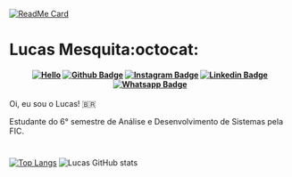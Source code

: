 [![ReadMe Card](https://github-readme-stats.vercel.app/api/pin/?username=Tarmiel&repo=Tarmiel)](https://github.com/Tarmiel/Tarmiel)

# Lucas Mesquita:octocat:

<h4 align="center">

[![Hello](https://github.com/Tarmiel/Tarmiel/blob/master/ezgif.com-resize.gif)](https://tarmiel.github.io/Portfolio/)
[![Github Badge](https://img.shields.io/badge/-Github.io-000?style=for-the-badge&logo=Github&logoColor=white&link=https://github.com/Tarmiel)](https://tarmiel.github.io/Portfolio/)
[![Instagram Badge](https://img.shields.io/badge/-instagram-red?style=for-the-badge&logo=instagram&logoColor=white&link=https://github.com/Tarmiel)](https://www.instagram.com/lul_cao/)
[![Linkedin Badge](https://img.shields.io/badge/-Linkedin-blue?style=for-the-badge&logo=Linkedin&logoColor=white&link=https://github.com/Tarmiel)](https://www.linkedin.com/in/lulcao/)
[![Whatsapp Badge](https://img.shields.io/badge/-whatsapp-success?style=for-the-badge&logo=whatsapp&logoColor=white&link=https://github.com/Tarmiel)](https://api.whatsapp.com/send?phone=+5585985691511)
</h4>

 Oi, eu sou o Lucas! 🇧🇷

 Estudante do 6° semestre de Análise e Desenvolvimento de Sistemas pela FIC. 
# 

[![Top Langs](https://github-readme-stats.vercel.app/api/top-langs/?username=Tarmiel&layout=compact&theme=gruvbox)](https://github.com/anuraghazra/github-readme-stats)
![Lucas GitHub stats](https://github-readme-stats.anuraghazra1.vercel.app/api?username=Tarmiel&show_icons=true&hide_border=true&theme=gruvbox)
